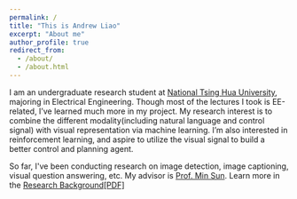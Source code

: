 ```yaml
---
permalink: /
title: "This is Andrew Liao"
excerpt: "About me"
author_profile: true
redirect_from: 
  - /about/
  - /about.html
---
```


I am an undergraduate research student at [National Tsing Hua University](http://nthu-en.web.nthu.edu.tw/bin/home.php),
majoring in Electrical Engineering. Though most of the lectures I took is EE-related, I’ve learned much more in my 
project. My research interest is to combine the different modality(including natural language and control signal) with
visual representation via machine learning. I’m also interested in reinforcement learning, and aspire to utilize 
the visual signal to build a better control and planning agent.

So far, I've been conducting research on image detection, image captioning, visual question answering, etc. My advisor 
is [Prof. Min Sun](http://aliensunmin.github.io/). Learn more in the  [Research Background[PDF]](https://andrewliao11.github.io/files/ResearchBackground.pdf)

